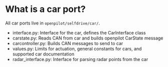 # What is a car port?

All car ports live in `openpilot/selfdrive/car/`.

* interface.py: Interface for the car, defines the CarInterface class
* carstate.py: Reads CAN from car and builds openpilot CarState message
* carcontroller.py: Builds CAN messages to send to car
* values.py: Limits for actuation, general constants for cars, and supported car documentation
* radar_interface.py: Interface for parsing radar points from the car

